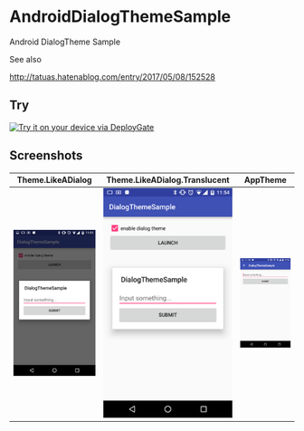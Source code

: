 # AndroidDialogThemeSample
Android DialogTheme Sample

See also

http://tatuas.hatenablog.com/entry/2017/05/08/152528

## Try
[<img src="https://dply.me/pue4hk/button/large" alt="Try it on your device via DeployGate">](https://dply.me/pue4hk#install)

## Screenshots

| Theme.LikeADialog | Theme.LikeADialog.Translucent | AppTheme |
|---|---|---|
|![screenshot](.images/Screenshot_20160610-115120.png)|![screenshot](.images/Screenshot_20160610-115427.png)|![screenshot](.images/Screenshot_20160610-115432.png)|

